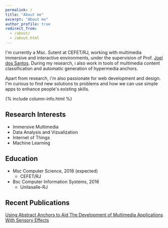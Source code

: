 ```yaml
---
permalink: /
title: "About me"
excerpt: "About me"
author_profile: true
redirect_from: 
  - /about/
  - /about.html
---
```


I'm currently a Msc. Sutent at CEFET/RJ, working with multimedia immersive and interactive environments, under the supervision of Prof. [Joel dos Santos](http://eic.cefet-rj.br/~jsantos). During my research, i also work in tools of multimedia content classification and automatic generation of hypermedia anchors.

Apart from research, i'm also passionate for web development and design. I'm curious to find new solutions to problems and how we can use simple apps to enhance people's existing skills.


{% include column-info.html %}

## Research Interests

* Immersive Multimedia 
* Data Analysis and Vizualization
* Internet of Things
* Machine Learning

## Education

* Msc Computer Science, 2018 (expected)
    * CEFET/RJ
* Bsc Computer Information Systems, 2016
    * Unilasalle-RJ


## Recent Publications

[Using Abstract Anchors to Aid The Development of Multimedia Applications With Sensory Effects](https://www.researchgate.net/publication/318402213_Using_Abstract_Anchors_to_Aid_The_Development_of_Multimedia_Applications_With_Sensory_Effects)